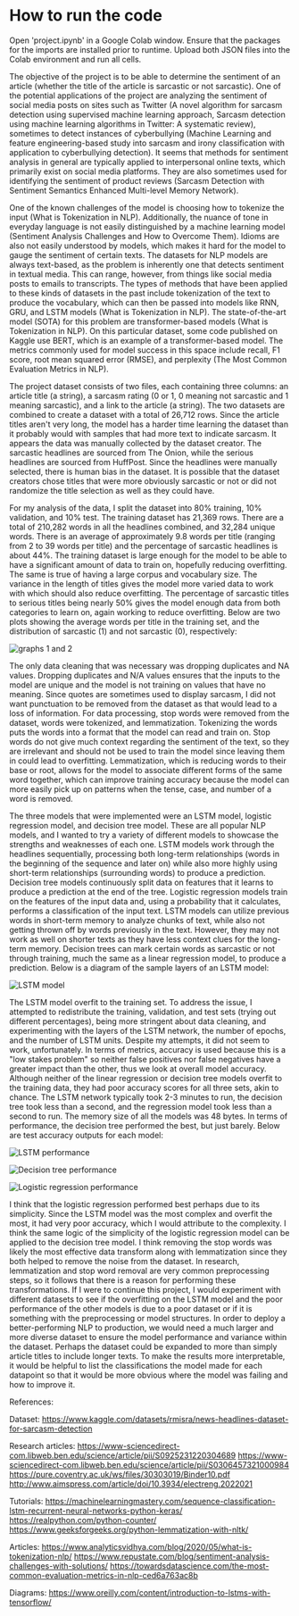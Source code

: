 # How to run the code
Open 'project.ipynb' in a Google Colab window. Ensure that the packages for the imports are installed prior to runtime. Upload both JSON files into
the Colab environment and run all cells.


The objective of the project is to be able to determine the sentiment of an article (whether the title of the article is sarcastic or not sarcastic). One of the potential applications of the project are analyzing the sentiment of social media posts on sites such as Twitter (A novel algorithm for sarcasm detection using supervised machine learning approach, Sarcasm detection using machine learning algorithms in Twitter: A systematic review), sometimes to detect instances of cyberbullying (Machine Learning and feature engineering-based study into sarcasm and irony classification with application to cyberbullying detection). It seems that methods for sentiment analysis in general are typically applied to interpersonal online texts, which primarily exist on social media platforms. They are also sometimes used for identifying the sentiment of product reviews (Sarcasm Detection with Sentiment Semantics Enhanced Multi-level Memory Network).

One of the known challenges of the model is choosing how to tokenize the input (What is Tokenization in NLP). Additionally, the nuance of tone in everyday language is not easily distinguished by a machine learning model (Sentiment Analysis Challenges and How to Overcome Them). Idioms are also not easily understood by models, which makes it hard for the model to gauge the sentiment of certain texts. The datasets for NLP models are always text-based, as the problem is inherently one that detects sentiment in textual media. This can range, however, from things like social media posts to emails to transcripts. The types of methods that have been applied to these kinds of datasets in the past include tokenization of the text to produce the vocabulary, which can then be passed into models like RNN, GRU, and LSTM models (What is Tokenization in NLP). The state-of-the-art model (SOTA) for this problem are transformer-based models (What is Tokenization in NLP). On this particular dataset, some code published on Kaggle use BERT, which is an example of a transformer-based model. The metrics commonly used for model success in this space include recall, F1 score, root mean squared error (RMSE), and perplexity (The Most Common Evaluation Metrics in NLP).

The project dataset consists of two files, each containing three columns: an article title (a string), a sarcasm rating (0 or 1, 0 meaning not sarcastic and 1 meaning sarcastic), and a link to the article (a string). The two datasets are combined to create a dataset with a total of 26,712 rows. Since the article titles aren't very long, the model has a harder time learning the dataset than it probably would with samples that had more text to indicate sarcasm. It appears the data was manually collected by the dataset creator. The sarcastic headlines are sourced from The Onion, while the serious headlines are sourced from HuffPost. Since the headlines were manually selected, there is human bias in the dataset. It is possible that the dataset creators chose titles that were more obviously sarcastic or not or did not randomize the title selection as well as they could have.

For my analysis of the data, I split the dataset into 80% training, 10% validation, and 10% test. The training dataset has 21,369 rows. There are a total of 210,282 words in all the headlines combined, and 32,284 unique words. There is an average of approximately 9.8 words per title (ranging from 2 to 39 words per title) and the percentage of sarcastic headlines is about 44%. The training dataset is large enough for the model to be able to have a significant amount of data to train on, hopefully reducing overfitting. The same is true of having a large corpus and vocabulary size. The variance in the length of titles gives the model more varied data to work with which should also reduce overfitting. The percentage of sarcastic titles to serious titles being nearly 50% gives the model enough data from both categories to learn on, again working to reduce overfitting. Below are two plots showing the average words per title in the training set, and the distribution of sarcastic (1) and not sarcastic (0), respectively:
  
![graphs 1 and 2](https://github.com/alia-alramahi/cmsc-4383-semester-project/blob/main/graph1.jpg?raw=true)

The only data cleaning that was necessary was dropping duplicates and NA values. Dropping duplicates and N/A values ensures that the inputs to the model are unique and the model is not training on values that have no meaning. Since quotes are sometimes used to display sarcasm, I did not want punctuation to be removed from the dataset as that would lead to a loss of information. For data processing, stop words were removed from the dataset, words were tokenized, and lemmatization. Tokenizing the words puts the words into a format that the model can read and train on. Stop words do not give much context regarding the sentiment of the text, so they are irrelevant and should not be used to train the model since leaving them in could lead to overfitting. Lemmatization, which is reducing words to their base or root, allows for the model to associate different forms of the same word together, which can improve training accuracy because the model can more easily pick up on patterns when the tense, case, and number of a word is removed.
	
The three models that were implemented were an LSTM model, logistic regression model, and decision tree model. These are all popular NLP models, and I wanted to try a variety of different models to showcase the strengths and weaknesses of each one. LSTM models work through the headlines sequentially, processing both long-term relationships (words in the beginning of the sequence and later on) while also more highly using short-term relationships (surrounding words) to produce a prediction. Decision tree models continuously split data on features that it learns to produce a prediction at the end of the tree. Logistic regression models train on the features of the input data and, using a probability that it calculates, performs a classification of the input text. LSTM models can utilize previous words in short-term memory to analyze chunks of text, while also not getting thrown off by words previously in the text. However, they may not work as well on shorter texts as they have less context clues for the long-term memory. Decision trees can mark certain words as sarcastic or not through training, much the same as a linear regression model, to produce a prediction. Below is a diagram of the sample layers of an LSTM model:

![LSTM model](https://github.com/alia-alramahi/cmsc-4383-semester-project/blob/main/lstm.jpg?raw=true)

The LSTM model overfit to the training set. To address the issue, I attempted to redistribute the training, validation, and test sets (trying out different percentages), being more stringent about data cleaning, and experimenting with the layers of the LSTM network, the number of epochs, and the number of LSTM units. Despite my attempts, it did not seem to work, unfortunately. In terms of metrics, accuracy is used because this is a "low stakes problem" so neither false positives nor false negatives have a greater impact than the other, thus we look at overall model accuracy. Although neither of the linear regression or decision tree models overfit to the training data, they had poor accuracy scores for all three sets, akin to chance. The LSTM network typically took 2-3 minutes to run, the decision tree took less than a second, and the regression model took less than a second to run. The memory size of all the models was 48 bytes. In terms of performance, the decision tree performed the best, but just barely. Below are test accuracy outputs for each model:

![LSTM performance](https://github.com/alia-alramahi/cmsc-4383-semester-project/blob/main/lstmp.jpg?raw=true)

![Decision tree performance](https://github.com/alia-alramahi/cmsc-4383-semester-project/blob/main/decision_treep.jpg?raw=true) 

![Logistic regression performance](https://github.com/alia-alramahi/cmsc-4383-semester-project/blob/main/logistic_regressionp.jpg?raw=true)


I think that the logistic regression performed best perhaps due to its simplicity. Since the LSTM model was the most complex and overfit the most, it had very poor accuracy, which I would attribute to the complexity. I think the same logic of the simplicity of the logistic regression model can be applied to the decision tree model. I think removing the stop words was likely the most effective data transform along with lemmatization since they both helped to remove the noise from the dataset. In research, lemmatization and stop word removal are very common preprocessing steps, so it follows that there is a reason for performing these transformations. If I were to continue this project, I would experiment with different datasets to see if the overfitting on the LSTM model and the poor performance of the other models is due to a poor dataset or if it is something with the preprocessing or model structures. In order to deploy a better-performing NLP to production, we would need a much larger and more diverse dataset to ensure the model performance and variance within the dataset. Perhaps the dataset could be expanded to more than simply article titles to include longer texts. To make the results more interpretable, it would be helpful to list the classifications the model made for each datapoint so that it would be more obvious where the model was failing and how to improve it. 

References:

Dataset:
https://www.kaggle.com/datasets/rmisra/news-headlines-dataset-for-sarcasm-detection

Research articles:
https://www-sciencedirect-com.libweb.ben.edu/science/article/pii/S0925231220304689
https://www-sciencedirect-com.libweb.ben.edu/science/article/pii/S0306457321000984
https://pure.coventry.ac.uk/ws/files/30303019/Binder10.pdf
http://www.aimspress.com/article/doi/10.3934/electreng.2022021

Tutorials:
https://machinelearningmastery.com/sequence-classification-lstm-recurrent-neural-networks-python-keras/
https://realpython.com/python-counter/
https://www.geeksforgeeks.org/python-lemmatization-with-nltk/


Articles:
https://www.analyticsvidhya.com/blog/2020/05/what-is-tokenization-nlp/
https://www.repustate.com/blog/sentiment-analysis-challenges-with-solutions/
https://towardsdatascience.com/the-most-common-evaluation-metrics-in-nlp-ced6a763ac8b

Diagrams:
https://www.oreilly.com/content/introduction-to-lstms-with-tensorflow/
